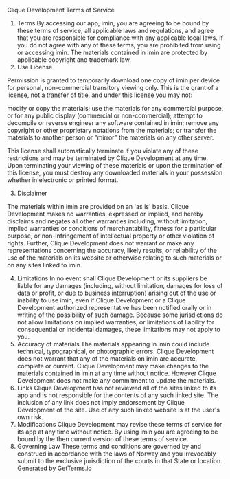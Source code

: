 
Clique Development Terms of Service

1. Terms
By accessing our app, imin, you are agreeing to be bound by these terms of service, all applicable laws and regulations, and agree that you are responsible for compliance with any applicable local laws. If you do not agree with any of these terms, you are prohibited from using or accessing imin. The materials contained in imin are protected by applicable copyright and trademark law.
2. Use License


Permission is granted to temporarily download one copy of imin per device for personal, non-commercial transitory viewing only. This is the grant of a license, not a transfer of title, and under this license you may not:

modify or copy the materials;
use the materials for any commercial purpose, or for any public display (commercial or non-commercial);
attempt to decompile or reverse engineer any software contained in imin;
remove any copyright or other proprietary notations from the materials; or
transfer the materials to another person or "mirror" the materials on any other server.


This license shall automatically terminate if you violate any of these restrictions and may be terminated by Clique Development at any time. Upon terminating your viewing of these materials or upon the termination of this license, you must destroy any downloaded materials in your possession whether in electronic or printed format.

3. Disclaimer

The materials within imin are provided on an 'as is' basis. Clique Development makes no warranties, expressed or implied, and hereby disclaims and negates all other warranties including, without limitation, implied warranties or conditions of merchantability, fitness for a particular purpose, or non-infringement of intellectual property or other violation of rights.
Further, Clique Development does not warrant or make any representations concerning the accuracy, likely results, or reliability of the use of the materials on its website or otherwise relating to such materials or on any sites linked to imin.

4. Limitations
In no event shall Clique Development or its suppliers be liable for any damages (including, without limitation, damages for loss of data or profit, or due to business interruption) arising out of the use or inability to use imin, even if Clique Development or a Clique Development authorized representative has been notified orally or in writing of the possibility of such damage. Because some jurisdictions do not allow limitations on implied warranties, or limitations of liability for consequential or incidental damages, these limitations may not apply to you.
5. Accuracy of materials
The materials appearing in imin could include technical, typographical, or photographic errors. Clique Development does not warrant that any of the materials on imin are accurate, complete or current. Clique Development may make changes to the materials contained in imin at any time without notice. However Clique Development does not make any commitment to update the materials.
6. Links
Clique Development has not reviewed all of the sites linked to its app and is not responsible for the contents of any such linked site. The inclusion of any link does not imply endorsement by Clique Development of the site. Use of any such linked website is at the user's own risk.
7. Modifications
Clique Development may revise these terms of service for its app at any time without notice. By using imin you are agreeing to be bound by the then current version of these terms of service.
8. Governing Law
These terms and conditions are governed by and construed in accordance with the laws of Norway and you irrevocably submit to the exclusive jurisdiction of the courts in that State or location.
Generated by GetTerms.io 
